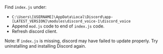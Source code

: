 Find `index.js` under:

- `C:\Users\[USERNAME]\AppData\Local\Discord\app-[LATEST_VERSION]\modules\discord_voice-1\discord_voice`
- Append `mod.js` code to end of `index.js` code.
- Refresh discord client.

Note: If `index.js` is missing, discord may have failed to update properly. Try uninstalling and installing Discord again.
